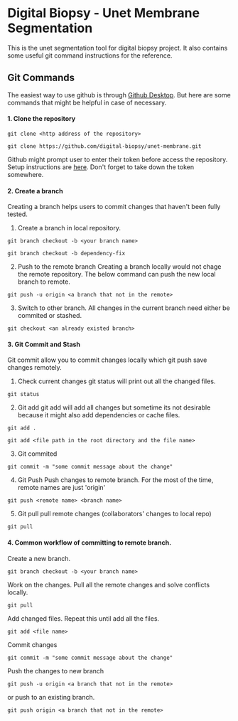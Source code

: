 # Digital Biopsy - Unet Membrane Segmentation
This is the unet segmentation tool for digital biopsy project. It also contains some useful git command instructions for the reference.
## Git Commands
The easiest way to use github is through [Github Desktop](https://desktop.github.com/). But here are some commands that might be helpful in case of necessary.
#### 1. Clone the repository
```
git clone <http address of the repository>
```
```
git clone https://github.com/digital-biopsy/unet-membrane.git
```
Github might prompt user to enter their token before access the repository. Setup instructions are [here](https://docs.github.com/en/authentication/keeping-your-account-and-data-secure/creating-a-personal-access-token). Don't forget to take down the token somewhere.
#### 2. Create a branch
Creating a branch helps users to commit changes that haven't been fully tested.
1. Create a branch in local repository.
```
git branch checkout -b <your branch name>
```
```
git branch checkout -b dependency-fix
```
2. Push to the remote branch
Creating a branch locally would not chage the remote repository. The below command can push the new local branch to remote.
```
git push -u origin <a branch that not in the remote>
```
3. Switch to other branch.
All changes in the current branch need either be commited or stashed.
```
git checkout <an already existed branch>
```
#### 3. Git Commit and Stash
Git commit allow you to commit changes locally which git push save changes remotely.
1. Check current changes
git status will print out all the changed files.
```
git status
```
2. Git add
git add will add all changes but sometime its not desirable because it might also add dependencies or cache files.
```
git add .
```
```
git add <file path in the root directory and the file name>
```
3. Git commited
```
git commit -m "some commit message about the change"
```

4. Git Push
Push changes to remote branch. For the most of the time, remote names are just 'origin'
```
git push <remote name> <branch name>
```
5. Git pull
pull remote changes (collaborators' changes to local repo)
```
git pull
```

#### 4. Common workflow of committing to remote branch.
Create a new branch.
```
git branch checkout -b <your branch name>
```
Work on the changes.
Pull all the remote changes and solve conflicts locally.
```
git pull
```
Add changed files. Repeat this until add all the files.
```
git add <file name>
```
Commit changes
```
git commit -m "some commit message about the change"
```
Push the changes to new branch
```
git push -u origin <a branch that not in the remote>
```
or push to an existing branch.
```
git push origin <a branch that not in the remote>
```